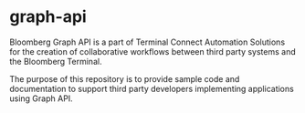 # graph-api

Bloomberg Graph API is a part of Terminal Connect Automation Solutions for the creation of collaborative workflows between third party systems and the Bloomberg Terminal.

The purpose of this repository is to provide sample code and documentation to support third party developers implementing applications using Graph API.
